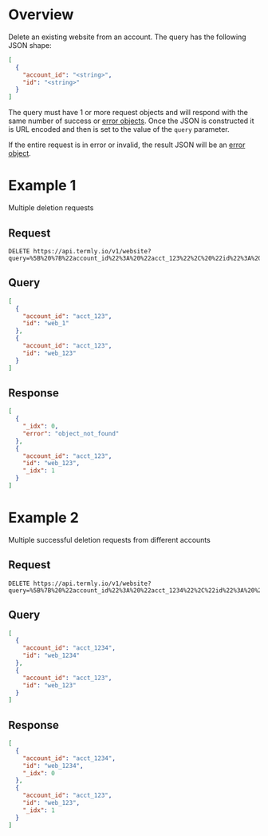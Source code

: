 # Overview

Delete an existing website from an account. The query has the following JSON shape:


```JSON
[
  {
    "account_id": "<string>",
    "id": "<string>"
  }
]
```



The query must have 1 or more request objects and will respond with the same number of success or [error objects](../error_object.md#post-put-delete-error-object). Once the JSON is constructed it is URL encoded and then is set to the value of the `query` parameter.

If the entire request is in error or invalid, the result JSON will be an [error object](../error_object.md#universal-errors).


# Example 1

Multiple deletion requests

## Request

```
DELETE https://api.termly.io/v1/website?query=%5B%20%7B%22account_id%22%3A%20%22acct_123%22%2C%20%22id%22%3A%20%22web_1%22%7D%2C%20%7B%22account_id%22%3A%20%22acct_123%22%2C%20%22id%22%3A%20%22web_123%22%7D%5D
```

## Query

```JSON
[
  {
    "account_id": "acct_123",
    "id": "web_1"
  },
  {
    "account_id": "acct_123",
    "id": "web_123"
  }
]
```


## Response

```JSON
[
  {
    "_idx": 0,
    "error": "object_not_found"
  },
  {
    "account_id": "acct_123",
    "id": "web_123",
    "_idx": 1
  }
]
```

# Example 2

Multiple successful deletion requests from different accounts

## Request

```
DELETE https://api.termly.io/v1/website?query=%5B%7B%20%22account_id%22%3A%20%22acct_1234%22%2C%22id%22%3A%20%22web_1234%22%7D%2C%7B%20%22account_id%22%3A%20%22acct_123%22%2C%20%22id%22%3A%20%22web_123%22%7D%5D
```

## Query

```JSON
[
  {
    "account_id": "acct_1234",
    "id": "web_1234"
  },
  {
    "account_id": "acct_123",
    "id": "web_123"
  }
]
```


## Response

```JSON
[
  {
    "account_id": "acct_1234",
    "id": "web_1234",
    "_idx": 0
  },
  {
    "account_id": "acct_123",
    "id": "web_123",
    "_idx": 1
  }
]
```
